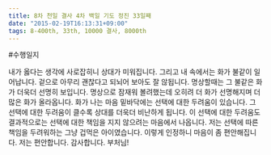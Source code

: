 ```yaml
---
title: 8차 천일 결사 4차 백일 기도 정진 33일째
date: "2015-02-19T16:13:31+09:00"
tags: 8-400th, 33th, 10000 결사, 8000th
---
```


#수행일지

내가 옳다는 생각에 사로잡히니 상대가 미워집니다. 그리고 내 속에서는 화가 불같이 일어납니다. 겉으로 아무리 괜찮다고 되뇌어 보아도 잘 않됩니다. 명상할때는 그 불같은 화가 더욱더 선명히 보입니다. 명상으로 잠재워 볼려했는데 오히려 더 화가 선명해지며 더 많은 화가 올라옵니다. 화가 나는 마음 밑바닥에는 선택에 대한 두려움이 있습니다. 그 선택에 대한 두려움이 클수록 상대를 더욱더 비난하게 됩니다. 이 선택에 대한 두려움도 결과적으로는 선택에 대한 책임을 지지 않으려는 마음에서 나옵니다. 저는 선택에 따른 책임을 두려워하는 그냥 겁먹은 아이였습니다. 이렇게 인정하니 마음이 좀 편안해집니다. 저는 편안합니다. 감사합니다. 부처님!
